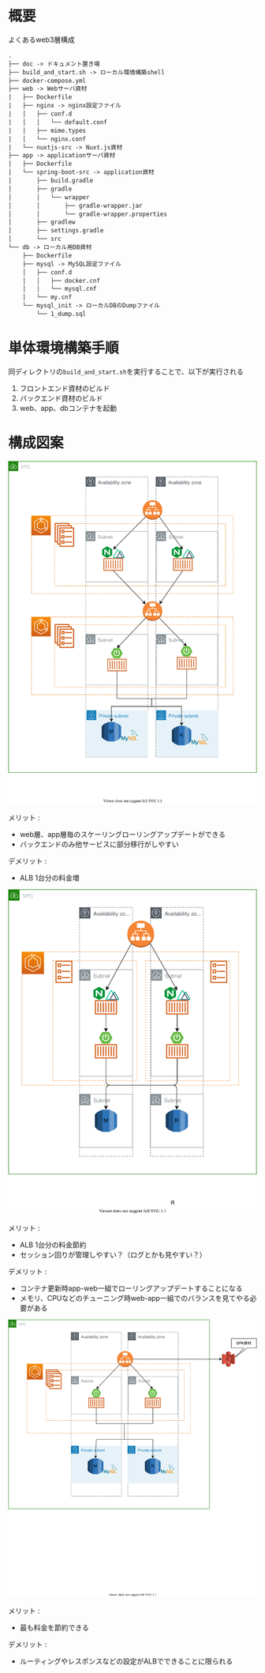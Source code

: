 # 概要

よくあるweb3層構成

```txt
.
├── doc -> ドキュメント置き場
├── build_and_start.sh -> ローカル環境構築shell
├── docker-compose.yml
├── web -> Webサーバ資材
|   ├── Dockerfile
|   ├── nginx -> nginx設定ファイル
|   │   ├── conf.d
|   │   │   └── default.conf
|   │   ├── mime.types
|   │   └── nginx.conf
|   └── nuxtjs-src -> Nuxt.js資材
├── app -> applicationサーバ資材
│   ├── Dockerfile
│   └── spring-boot-src -> application資材
│       ├── build.gradle
│       ├── gradle
│       │   └── wrapper
│       │       ├── gradle-wrapper.jar
│       │       └── gradle-wrapper.properties
│       ├── gradlew
│       ├── settings.gradle
│       └── src
└── db -> ローカル用DB資材
    ├── Dockerfile
    ├── mysql -> MySQL設定ファイル
    │   ├── conf.d
    │   │   ├── docker.cnf
    │   │   └── mysql.cnf
    │   └── my.cnf
    └── mysql_init -> ローカルDBのDumpファイル
        └── 1_dump.sql
```

# 単体環境構築手順

同ディレクトリの`build_and_start.sh`を実行することで、以下が実行される

1. フロントエンド資材のビルド
2. バックエンド資材のビルド
3. web、app、dbコンテナを起動

# 構成図案

![構成図](./doc/構成図a.svg)

メリット : 
  - web層、app層毎のスケーリングローリングアップデートができる
  - バックエンドのみ他サービスに部分移行がしやすい

デメリット : 
  - ALB 1台分の料金増


![構成図](./doc/構成図b.svg)

メリット : 
  - ALB 1台分の料金節約
  - セッション回りが管理しやすい？（ログとかも見やすい？）

デメリット : 
  - コンテナ更新時app-web一組でローリングアップデートすることになる
  - メモリ、CPUなどのチューニング時web-app一組でのバランスを見てやる必要がある

![構成図](./doc/構成図c.svg)

メリット : 
  - 最も料金を節約できる

デメリット : 
  - ルーティングやレスポンスなどの設定がALBでできることに限られる